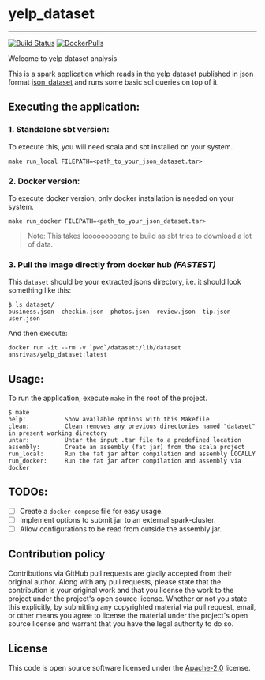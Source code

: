 # yelp_dataset #
---
[![Build Status](https://travis-ci.org/ansrivas/yelp_dataset.svg?branch=master)](https://travis-ci.org/ansrivas/yelp_dataset) [![DockerPulls](https://img.shields.io/docker/pulls/ansrivas/yelp_dataset.svg)](https://registry.hub.docker.com/u/ansrivas/yelp_dataset/)

Welcome to yelp dataset analysis

This is a spark application which reads in the yelp dataset published in json format [json_dataset](https://www.yelp.com/dataset/download) and runs some basic sql queries on top of it.

Executing the application:
---

### 1. Standalone sbt version:
To execute this, you will need scala and sbt installed on your system.

`make run_local FILEPATH=<path_to_your_json_dataset.tar>`

### 2. Docker version:
To execute docker version, only docker installation is needed on your system.

`make run_docker FILEPATH=<path_to_your_json_dataset.tar>`
> Note: This takes looooooooong to build as sbt tries to download a lot of data.

### 3. Pull the image directly from docker hub *(FASTEST)*

This `dataset` should be your extracted jsons directory, i.e. it should look something like this:

```
$ ls dataset/
business.json  checkin.json  photos.json  review.json  tip.json  user.json
```

And then execute:

```
docker run -it --rm -v `pwd`/dataset:/lib/dataset  ansrivas/yelp_dataset:latest
```




Usage:
----

To run the application, execute `make` in the root of the project.

```
$ make
help:           Show available options with this Makefile
clean:          Clean removes any previous directories named "dataset" in present working directory
untar:          Untar the input .tar file to a predefined location
assembly:       Create an assembly (fat jar) from the scala project
run_local:      Run the fat jar after compilation and assembly LOCALLY
run_docker:     Run the fat jar after compilation and assembly via docker
```

TODOs:
---

-[ ] Create a `docker-compose` file for easy usage.
-[ ] Implement options to submit jar to an external spark-cluster.
-[ ] Allow configurations to be read from outside the assembly jar.

## Contribution policy ##

Contributions via GitHub pull requests are gladly accepted from their original author. Along with
any pull requests, please state that the contribution is your original work and that you license
the work to the project under the project's open source license. Whether or not you state this
explicitly, by submitting any copyrighted material via pull request, email, or other means you
agree to license the material under the project's open source license and warrant that you have the
legal authority to do so.

## License ##

This code is open source software licensed under the
[Apache-2.0](http://www.apache.org/licenses/LICENSE-2.0) license.

